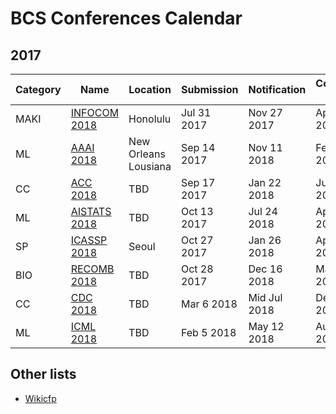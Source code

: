 # BCS Conferences Calendar

## 2017

| Category  |  Name                                                                                 |  Location	                  | Submission  | Notification     | Conference dates |
| ---       | ---                                                                                   | ---                         | ---         | ---              | ---              |
| MAKI      |[INFOCOM 2018](http://infocom2018.ieee-infocom.org/content/call-papers-main-conference)| Honolulu                    | Jul 31 2017 | Nov 27 2017      | Apr 15-19  2018  |
| ML        |[AAAI 2018](https://aaai.org/Conferences/AAAI/aaai18.php)                              | New Orleans Lousiana        | Sep 14 2017 | Nov 11 2018      | Feb 4–9  2018    |
| CC       |[ACC 2018](http://cb.csail.mit.edu/cb/recomb2017/)                                     | TBD                         | Sep 17 2017 | Jan 22 2018      | Jun 27-29 2018     |
| ML        |[AISTATS 2018](http://www.aistats.org/)                                                | TBD                         | Oct 13 2017 | Jul 24 2018      | Apr 20-22 2018   |
| SP        |[ICASSP 2018](https://2018.ieeeicassp.org/ImportantDates.asp)                          | Seoul                       | Oct 27 2017 | Jan 26 2018      | Apr 22-27 2018   |
| BIO       |[RECOMB 2018](http://cb.csail.mit.edu/cb/recomb2017/)                                  | TBD                         | Oct 28 2017 | Dec 16 2018      | May 3-7 2018     |
| CC       |[CDC 2018](http://cb.csail.mit.edu/cb/recomb2017/)                                     | TBD                         | Mar 6 2018 | Mid Jul 2018      | Dec 12-15 2018     |
| ML       |[ICML 2018](http://cb.csail.mit.edu/cb/recomb2017/)                                     | TBD                         | Feb 5 2018 | May 12 2018      | Aug 7-9 2018     |



## Other lists

- [Wikicfp](http://wikicfp.com)




